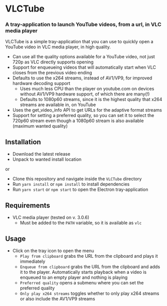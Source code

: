 # VLCTube

### A tray-application to launch YouTube videos, from a url, in VLC media player

VLCTube is a simple tray-application that you can use to quickly open a YouTube video in VLC media player, in high quality.

- Can use all the quality options available for a YouTube video, not just 720p as VLC directly supports opening
- Support for enqueueing videos that will automatically start when VLC closes from the previous video ending
- Defaults to use the x264 streams, instead of AV1/VP9, for improved hardware decoding support
  - Uses much less CPU than the player on youtube.com on devices without AV1/VP9 hardware support, of which there are many(!) 
  - Defaults to 1080p60 streams, since it is the highest quality that x264 streams are available in, on YouTube
- Uses the get_video_info API to get URLs for the adaptive format streams
- Support for setting a preferred quality, so you can set it to select the 720p60 stream even though a 1080p60 stream is also available (maximum wanted quality)

## Installation
- Download the latest release
- Unpack to wanted install location

or
- Clone this repository and navigate inside the `VLCTube` directory
- Run `yarn install` or `npm install` to install dependencies
- Run `yarn start` or `npm start` to open the Electron tray-application

## Requirements
- VLC media player (tested on v. 3.0.6)
  - Must be added to the `PATH` variable, so it is available as `vlc`

## Usage
- Click on the tray icon to open the menu
  - `Play from clipboard` grabs the URL from the clipboard and plays it immediately
  - `Enqueue from clipboard` grabs the URL from the clipboard and adds it to the player. Automatically starts playback when a video is enqueued to an empty player and nothing is playing
  - `Preferred quality` opens a submenu where you can set the preferred quality
  - `Only play x264 streams` toggles whether to only play x264 streams or also include the AV1/VP9 streams

